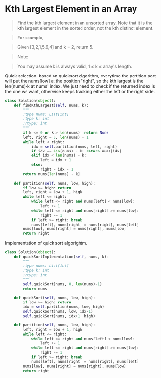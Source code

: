 # Kth Largest Element in an Array

> Find the kth largest element in an unsorted array. Note that it is the kth largest element in the sorted order, not the kth distinct element.

> For example,

> Given [3,2,1,5,6,4] and k = 2, return 5.

> Note: 

> You may assume k is always valid, 1 ≤ k ≤ array's length.

Quick selection. based on quicksort algorithm, everytime the partition part will put the nums[low] at the position "right", so the kth largest is the len(nums)-k at nums' index. We just need to check if the returned index is the one we want, otherwise keeps tracking either the left or the right side.

```Python
class Solution(object):
    def findKthLargest(self, nums, k):
        """
        :type nums: List[int]
        :type k: int
        :rtype: int
        """
        if k <= 0 or k > len(nums): return None
        left, right = 0, len(nums) - 1
        while left < right:
            idx = self.partition(nums, left, right)
            if idx == len(nums) - k: return nums[idx]
            elif idx < len(nums) - k:
                left = idx + 1
            else:
                right = idx - 1
        return nums[len(nums) - k]
    
    def partition(self, nums, low, high):
        if low >= high: return
        left, right = low + 1, high
        while left <= right:
            while left <= right and nums[left] < nums[low]:
                left += 1
            while left <= right and nums[right] >= nums[low]:
                right -= 1
            if left >= right: break
            nums[left], nums[right] = nums[right], nums[left]
        nums[low], nums[right] = nums[right], nums[low]
        return right
```

Implementation of quick sort algorightm.

```Python
class Solution(object):
    def quickSortImplementation(self, nums, k):
        """
        :type nums: List[int]
        :type k: int
        :rtype: int
        """
        self.quickSort(nums, 0, len(nums)-1)
        return nums

    def quickSort(self, nums, low, high):
        if low >= high: return
        idx = self.partition(nums, low, high)
        self.quickSort(nums, low, idx-1)
        self.quickSort(nums, idx+1, high)

    def partition(self, nums, low, high):
        left, right = low + 1, high
        while left <= right:
            while left <= right and nums[left] < nums[low]:
                left += 1
            while left <= right and nums[right] >= nums[low]:
                right -= 1
            if left >= right: break
            nums[left], nums[right] = nums[right], nums[left]
        nums[low], nums[right] = nums[right], nums[low]
        return right
```
